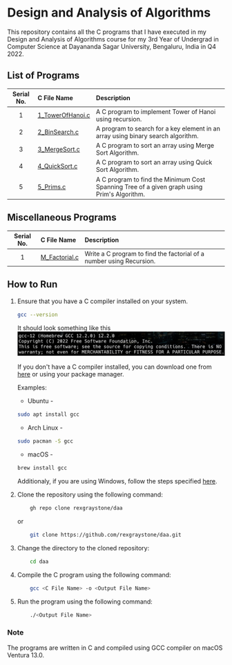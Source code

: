 # Design and Analysis of Algorithms

This repository contains all the C programs that I have executed in my Design and Analysis of Algorithms course for my 3rd Year of Undergrad in Computer Science at Dayananda Sagar University, Bengaluru, India in Q4 2022.

## List of Programs

| Serial No. | C File Name | Description |
| :---: | :--- | :--- |
| 1  | [1_TowerOfHanoi.c](https://github.com/rexgraystone/daa/blob/master/1_TowerOfHanoi.c)  | A C program to implement Tower of Hanoi using recursion. |
| 2  | [2_BinSearch.c](https://github.com/rexgraystone/daa/blob/master/2_BinSearch.c)  | A program to search for a key element in an array using binary search algorithm. |
| 3  | [3_MergeSort.c](https://github.com/rexgraystone/daa/blob/master/3_MergeSort.c)  | A C program to sort an array using Merge Sort Algorithm. |
| 4  | [4_QuickSort.c](https://github.com/rexgraystone/daa/blob/master/4_QuickSort.c)  | A C program to sort an array using Quick Sort Algorithm. |
| 5  | [5_Prims.c](https://github.com/rexgraystone/daa/blob/master/5_Prims.c)  | A C program to find the Minimum Cost Spanning Tree of a given graph using Prim's Algorithm. |

## Miscellaneous Programs

| Serial No. | C File Name | Description |
| :---: | :--- | :--- |
| 1  | [M_Factorial.c](https://github.com/rexgraystone/daa/blob/master/M_Factorial.c)  | Write a C program to find the factorial of a number using Recursion. |

## How to Run

1. Ensure that you have a C compiler installed on your system.

    ```bash
    gcc --version
    ```

    It should look something like this ![GCC Version](Images/GCC_Version.png "GCC Version")

    If you don't have a C compiler installed, you can download one from [here](https://sourceforge.net/projects/mingw/) or using your package manager.

    Examples:
    - Ubuntu -

    ```bash
    sudo apt install gcc
    ```

    - Arch Linux -

    ```bash
    sudo pacman -S gcc
    ```

    - macOS -

    ```bash
    brew install gcc
    ```

    Additionaly, if you are using Windows, follow the steps specified [here](https://www.scaler.com/topics/c/c-compiler-for-windows/).
2. Clone the repository using the following command:

    ``` bash
        gh repo clone rexgraystone/daa
    ```

    or

    ``` bash
        git clone https://github.com/rexgraystone/daa.git
    ```

3. Change the directory to the cloned repository:

    ``` bash
        cd daa
    ```

4. Compile the C program using the following command:

    ``` bash
        gcc <C File Name> -o <Output File Name>
    ```

5. Run the program using the following command:

    ``` bash
        ./<Output File Name>
    ```

### Note

The programs are written in C and compiled using GCC compiler on macOS Ventura 13.0.
